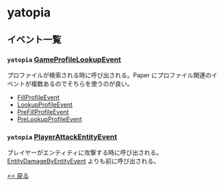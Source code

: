 <!--

自動生成です。直接編集しないでください。

-->
# yatopia

## イベント一覧
### `yatopia` [GameProfileLookupEvent](https://s7a.dev/spigot-event-list/javadoc/yatopia/dev/tr7zw/yatopia/events/GameProfileLookupEvent.html)
プロファイルが検索される時に呼び出される。Paper にプロファイル関連のイベントが複数あるのでそちらを使うのが良い。
- [FillProfileEvent](README.md#paper-fillprofileevent)
- [LookupProfileEvent](README.md#paper-lookupprofileevent)
- [PreFillProfileEvent](README.md#paper-prefillprofileevent)
- [PreLookupProfileEvent](README.md#paper-prelookupprofileevent)
### `yatopia` [PlayerAttackEntityEvent](https://s7a.dev/spigot-event-list/javadoc/yatopia/net/yatopia/api/event/PlayerAttackEntityEvent.html)
プレイヤーがエンティティに攻撃する時に呼び出される。[EntityDamageByEntityEvent](README.md#bukkit-entitydamagebyentityevent) よりも前に呼び出される。

[<< 戻る](README.md)